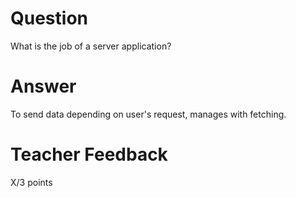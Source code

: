 # Question

What is the job of a server application?

# Answer

To send data depending on user's request, manages with fetching.

# Teacher Feedback

X/3 points